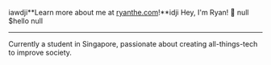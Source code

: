 iawdji**Learn more about me at [ryanthe.com](https://www.ryanthe.com)!**idji
Hey, I'm Ryan! 👋
null
$hello
null

---

Currently a student in Singapore, passionate about creating all-things-tech to improve society.